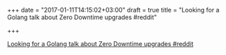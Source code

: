 +++
date = "2017-01-11T14:15:02+03:00"
draft = true
title = "Looking for a Golang talk about Zero Downtime upgrades  #reddit"

+++

<p><a href="https://t.co/wdKf91UB27">Looking for a Golang talk about Zero Downtime upgrades  #reddit</a></p>
